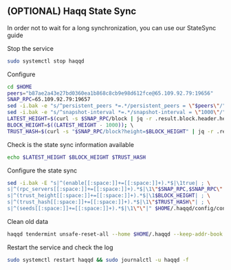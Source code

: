 ## (OPTIONAL) Haqq State Sync

In order not to wait for a long synchronization, you can use our StateSync guide

Stop the service 

~~~bash
sudo systemctl stop haqqd
~~~

Configure

~~~bash
cd $HOME 
peers="b87ae2a43e27bd0360ea1b868c8cb9e98d612fce@65.109.92.79:19656"  
SNAP_RPC=65.109.92.79:19657
sed -i.bak -e "s/^persistent_peers *=.*/persistent_peers = \"$peers\"/" $HOME/.haqqd/config/config.toml 
sed -i.bak -e "s/^snapshot-interval *=.*/snapshot-interval = \"1000\"/" $HOME/.haqqd/config/app.toml 
LATEST_HEIGHT=$(curl -s $SNAP_RPC/block | jq -r .result.block.header.height); \ 
BLOCK_HEIGHT=$((LATEST_HEIGHT - 1000)); \ 
TRUST_HASH=$(curl -s "$SNAP_RPC/block?height=$BLOCK_HEIGHT" | jq -r .result.block_id.hash) 
~~~

Check is the state sync information available

~~~bash
echo $LATEST_HEIGHT $BLOCK_HEIGHT $TRUST_HASH
~~~

Configure the state sync
~~~bash
sed -i.bak -E "s|^(enable[[:space:]]+=[[:space:]]+).*$|\1true| ; \
s|^(rpc_servers[[:space:]]+=[[:space:]]+).*$|\1\"$SNAP_RPC,$SNAP_RPC\"| ; \
s|^(trust_height[[:space:]]+=[[:space:]]+).*$|\1$BLOCK_HEIGHT| ; \
s|^(trust_hash[[:space:]]+=[[:space:]]+).*$|\1\"$TRUST_HASH\"| ; \
s|^(seeds[[:space:]]+=[[:space:]]+).*$|\1\"\"|" $HOME/.haqqd/config/config.toml
~~~

Clean old data

~~~bash
haqqd tendermint unsafe-reset-all --home $HOME/.haqqd --keep-addr-book
~~~
Restart the service and check the log

~~~bash
sudo systemctl restart haqqd && sudo journalctl -u haqqd -f
~~~
